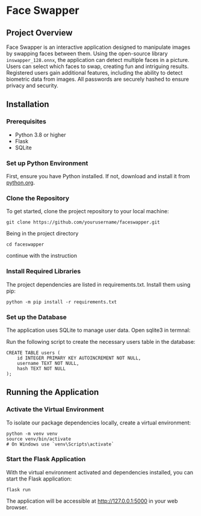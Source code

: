 # Face Swapper

## Project Overview
Face Swapper is an interactive application designed to manipulate images by swapping faces between them. Using the open-source library `inswapper_128.onnx`, the application can detect multiple faces in a picture. Users can select which faces to swap, creating fun and intriguing results. Registered users gain additional features, including the ability to detect biometric data from images. All passwords are securely hashed to ensure privacy and security.

## Installation

### Prerequisites
- Python 3.8 or higher
- Flask
- SQLite

### Set up Python Environment
First, ensure you have Python installed. If not, download and install it from [python.org](https://www.python.org/).

### Clone the Repository
To get started, clone the project repository to your local machine:
```
git clone https://github.com/yourusername/faceswapper.git
```
Being in the project directory 
```
cd faceswapper
```
continue with the instruction
### Install Required Libraries
The project dependencies are listed in requirements.txt. Install them using pip:
```
python -m pip install -r requirements.txt
```
### Set up the Database
The application uses SQLite to manage user data. 
Open sqlite3 in termnal:


Run the following script to create the necessary users table in the database:
```
CREATE TABLE users (
    id INTEGER PRIMARY KEY AUTOINCREMENT NOT NULL,
    username TEXT NOT NULL,
    hash TEXT NOT NULL
);
```
## Running the Application

### Activate the Virtual Environment
To isolate our package dependencies locally, create a virtual environment:
```
python -m venv venv
source venv/bin/activate  
# On Windows use `venv\Scripts\activate`
```
### Start the Flask Application
With the virtual environment activated and dependencies installed, you can start the Flask application:

```
flask run
```
The application will be accessible at http://127.0.0.1:5000 in your web browser.




